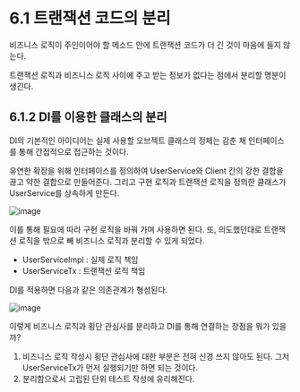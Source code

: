 # 6.1 트랜잭션 코드의 분리

비즈니스 로직이 주인이어야 할 메소드 안에 트랜잭션 코드가 더 긴 것이 마음에 들지 않는다. 

트랜잭션 로직과 비즈니스 로직 사이에 주고 받는 정보가 없다는 점에서 분리할 명분이 생긴다. 

## 6.1.2 DI를 이용한 클래스의 분리

DI의 기본적인 아이디어는 실제 사용할 오브젝트 클래스의 정체는 감춘 채 인터페이스를 통해 간접적으로 접근하는 것이다. 

유연한 확장을 위해 인터페이스를 정의하여 UserService와 Client 간의 강한 결합을 끊고 약한 결합으로 만들어준다. 그리고 구현 로직과 트랜잭션 로직을 정의한 클래스가 UserService를 상속하게 만든다. 

![image](https://github.com/user-attachments/assets/21b78f33-1f36-4ae4-9e5b-55c0b478d047)

이를 통해 필요에 따라 구현 로직을 바꿔 가며 사용하면 된다. 또, 의도했던대로 트랜잭션 로직을 밖으로 빼 비즈니스 로직과 분리할 수 있게 되었다. 

- UserServiceImpl : 실제 로직 책임
- UserServiceTx : 트랜잭션 로직 책임

DI를 적용하면 다음과 같은 의존관계가 형성된다. 

![image](https://github.com/user-attachments/assets/49b1dd95-aba0-423f-af42-c2721997691b)

이렇게 비즈니스 로직과 횡단 관심사를 분리하고 DI를 통해 연결하는 장점을 뭐가 있을까?

1. 비즈니스 로직 작성시 횡단 관심사에 대한 부분은 전혀 신경 쓰지 않아도 된다. 그저 UserServiceTx가 먼저 실행되기만 하면 되는 것이다.
2. 분리함으로서 고립된 단위 테스트 작성에 유리해진다.
